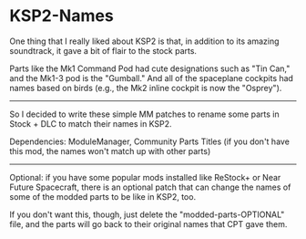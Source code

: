 # KSP2-Names

One thing that I really liked about KSP2 is that, in addition to its amazing soundtrack, it gave a bit of flair to the stock parts.

Parts like the Mk1 Command Pod had cute designations such as "Tin Can," and the Mk1-3 pod is the "Gumball."
And all of the spaceplane cockpits had names based on birds (e.g., the Mk2 inline cockpit is now the "Osprey").

----------------------------------------------------------------------------------------------------------------------------------------------------------------------

So I decided to write these simple MM patches to rename some parts in Stock + DLC to match their names in KSP2.

Dependencies: ModuleManager, Community Parts Titles (if you don't have this mod, the names won't match up with other parts)

----------------------------------------------------------------------------------------------------------------------------------------------------------------------

Optional: if you have some popular mods installed like ReStock+ or Near Future Spacecraft, there is an optional patch that can change the names of some of the modded parts to be like in KSP2, too.

If you don't want this, though, just delete the "modded-parts-OPTIONAL" file, and the parts will go back to their original names that CPT gave them.
